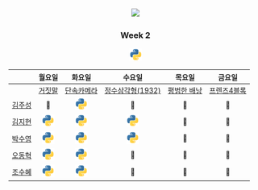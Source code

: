 <div align="center">
  <h3><img src="https://user-images.githubusercontent.com/46666296/133788774-1bba4108-db05-4d35-88ac-e355f29040a0.png"></h3>

  ### <center>**Week 2**</center>
  <!--Python-->
  <img src="https://raw.githubusercontent.com/vscode-icons/vscode-icons/master/icons/file_type_python.svg" height="25"/>
  
  <!--문제를 풀었으면 위의 아이콘을 복사해서 붙여넣기-->
  <!--링크 삽입할 때 Forked Repo(개인 저장소)가 아닌 Remote Repo(원본 저장소) 주소를 붙여넣을 것-->
  ||월요일|화요일|수요일|목요일|금요일|
  |:---------------:|:---------------:|:---------------:|:---------------:|:---------------:|:---------------:|
  ||[거짓말](https://www.acmicpc.net/problem/1043)|[단속카메라](https://school.programmers.co.kr/learn/courses/30/lessons/42884)|[정수삼각형(1932)](https://www.acmicpc.net/problem/1932)|[평범한 배낭](https://www.acmicpc.net/problem/12865)|[프렌즈4블록](https://school.programmers.co.kr/learn/courses/30/lessons/17679)|
  |[김주성](https://github.com/kjs2109)| 🧠 | [<img src="https://raw.githubusercontent.com/vscode-icons/vscode-icons/master/icons/file_type_python.svg" height="25"/>](./단속카메라_김주성.py) | 🧠 | 🧠 | 🧠 |
  |[김지현](https://github.com/codehyunn)| [<img src="https://raw.githubusercontent.com/vscode-icons/vscode-icons/master/icons/file_type_python.svg" height="25"/>](./BOJ1043_김지현.py) | [<img src="https://raw.githubusercontent.com/vscode-icons/vscode-icons/master/icons/file_type_python.svg" height="25"/>](./단속카메라_김지현.py) | [<img src="https://raw.githubusercontent.com/vscode-icons/vscode-icons/master/icons/file_type_python.svg" height="25"/>](./BOJ1932_김지현.py) | 🧠 | 🧠 |
  |[박수영](https://github.com/nstalways)|[<img src="https://raw.githubusercontent.com/vscode-icons/vscode-icons/master/icons/file_type_python.svg" height="25"/>](./BOJ1043_박수영.py)|[<img src="https://raw.githubusercontent.com/vscode-icons/vscode-icons/master/icons/file_type_python.svg" height="25"/>](./단속카메라_박수영.py)|[<img src="https://raw.githubusercontent.com/vscode-icons/vscode-icons/master/icons/file_type_python.svg" height="25"/>](./단속카메라_박수영.py)| 🧠 | 🧠 |
  |[오동혁](https://github.com/97DongHyeokOH)|[<img src="https://raw.githubusercontent.com/vscode-icons/vscode-icons/master/icons/file_type_python.svg" height="25"/>](./BOJ1043_오동혁.py)|[<img src="https://raw.githubusercontent.com/vscode-icons/vscode-icons/master/icons/file_type_python.svg" height="25"/>](./단속카메라_오동혁.py)| 🧠 | 🧠 | 🧠 |
  |[조수혜](https://github.com/suhyehye)| <img src="https://raw.githubusercontent.com/vscode-icons/vscode-icons/master/icons/file_type_python.svg" height="25"/> | <img src="https://raw.githubusercontent.com/vscode-icons/vscode-icons/master/icons/file_type_python.svg" height="25"/> | 🧠 | 🧠 | 🧠 |
</div>
